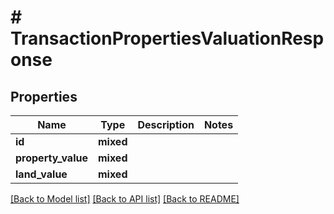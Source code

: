# # TransactionPropertiesValuationResponse

## Properties

Name | Type | Description | Notes
------------ | ------------- | ------------- | -------------
**id** | **mixed** |  |
**property_value** | **mixed** |  |
**land_value** | **mixed** |  |

[[Back to Model list]](../../README.md#models) [[Back to API list]](../../README.md#endpoints) [[Back to README]](../../README.md)
